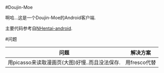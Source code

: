 #Doujin-Moe

啊哈...这是一个Doujin-Moe的Android客户端.

主要代码参考自[NHentai-android](https://github.com/fython/NHentai-android).

#问题

|问题     | 解决方案                                  |
| ---------------------------------------------- | --------------------------------------------- |
|用picasso来读取漫画页(大图)好慢..而且没法保存.     | 用fresco代替                                  |

